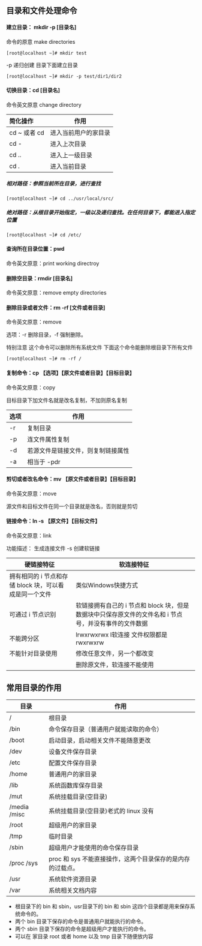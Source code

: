 ## 目录和文件处理命令

#### 建立目录： mkdir -p [目录名] 

命令的原意 make directories

```
[root@localhost ~]# mkdir test
```

-p 递归创建  目录下面建立目录

```
[root@localhost ~]# mkdir -p test/dir1/dir2
```

#### 切换目录：cd [目录名]

命令英文原意 change directory

| 简化操作       | 作用                 |
| :------------- | -------------------- |
| cd ~  或者  cd | 进入当前用户的家目录 |
| cd -           | 进入上次目录         |
| cd ..          | 进入上一级目录       |
| cd .           | 进入当前目录         |

##### 相对路径：参照当前所在目录，进行查找

```
[root@localhost ~]# cd ../usr/local/src/
```

##### 绝对路径：从根目录开始指定，一级以及递归查找。在任何目录下，都能进入指定位置

```
[root@localhost ~]# cd /etc/
```

#### 查询所在目录位置：pwd

命令英文原意：print working directroy

#### 删除空目录：rmdir [目录名]

命令英文原意：remove empty directories

#### 删除目录或者文件：rm -rf [文件或者目录]

命令英文原意：remove

选项：-r 删除目录，-f 强制删除。

特别注意 这个命令可以删除所有系统文件  下面这个命令能删除根目录下所有文件

```
[root@localhost ~]# rm -rf /
```

#### 复制命令：cp 【选项】【原文件或者目录】【目标目录】

命令英文原意：copy

目标目录下加文件名就是改名复制，不加则原名复制

| 选项 | 作用                               |
| ---- | ---------------------------------- |
| -r   | 复制目录                           |
| -p   | 连文件属性复制                     |
| -d   | 若源文件是链接文件，则复制链接属性 |
| -a   | 相当于 -pdr                        |

#### 剪切或者改名命令：mv 【原文件或者目录】【目标目录】

命令英文原意：move

源文件和目标文件在同一个目录就是改名，否则就是剪切



#### 链接命令：ln -s 【原文件】【目标文件】

命令英文原意：link

功能描述： 生成连接文件  -s 创建软链接

| 硬链接特征                                             | 软连接特征                                                   |
| ------------------------------------------------------ | ------------------------------------------------------------ |
| 拥有相同的 i 节点和存储 block 块，可以看成是同一个文件 | 类似Windows快捷方式                                          |
| 可通过 i 节点识别                                      | 软链接拥有自己的 i 节点和 block 块，但是数据块中只保存原文件的文件名和 i 节点号，并没有事件的文件数据 |
| 不能跨分区                                             | lrwxrwxrwx l软连接 文件权限都是 rwxrwxrw                     |
| 不能针对目录使用                                       | 修改任意文件，另一个都改变                                   |
|                                                        | 删除原文件，软连接不能使用                                   |



## 常用目录的作用

| 目录          | 作用                                                       |
| ------------- | ---------------------------------------------------------- |
| /             | 根目录                                                     |
| /bin          | 命令保存目录（普通用户就能读取的命令）                     |
| /boot         | 启动目录，启动相关文件不能随意更改                         |
| /dev          | 设备文件保存目录                                           |
| /etc          | 配置文件保存目录                                           |
| /home         | 普通用户的家目录                                           |
| /lib          | 系统函数库保存目录                                         |
| /mut          | 系统挂载目录(空目录)                                       |
| /media  /misc | 系统挂载目录(空目录)老式的 linux 没有                      |
| /root         | 超级用户的家目录                                           |
| /tmp          | 临时目录                                                   |
| /sbin         | 超级用户才能使用的命令保存目录                             |
| /proc  /sys   | proc 和 sys 不能直接操作，这两个目录保存的是内存的过载点。 |
| /usr          | 系统软件资源目录                                           |
| /var          | 系统相关文档内容                                           |

* 根目录下的 bin 和 sbin，usr目录下的 bin 和 sbin 这四个目录都是用来保存系统命令的。
* 两个 bin 目录下保存的命令是普通用户就能执行的命令。
* 两个 sbin 目录下保存的命令是超级用户才能执行的命令。
* 可以在 家目录 root 或者 home 以及 tmp 目录下随便放内容





